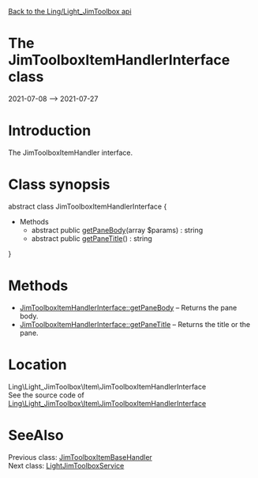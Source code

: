 [Back to the Ling/Light_JimToolbox api](https://github.com/lingtalfi/Light_JimToolbox/blob/master/doc/api/Ling/Light_JimToolbox.md)



The JimToolboxItemHandlerInterface class
================
2021-07-08 --> 2021-07-27






Introduction
============

The JimToolboxItemHandler interface.



Class synopsis
==============


abstract class <span class="pl-k">JimToolboxItemHandlerInterface</span>  {

- Methods
    - abstract public [getPaneBody](https://github.com/lingtalfi/Light_JimToolbox/blob/master/doc/api/Ling/Light_JimToolbox/Item/JimToolboxItemHandlerInterface/getPaneBody.md)(array $params) : string
    - abstract public [getPaneTitle](https://github.com/lingtalfi/Light_JimToolbox/blob/master/doc/api/Ling/Light_JimToolbox/Item/JimToolboxItemHandlerInterface/getPaneTitle.md)() : string

}






Methods
==============

- [JimToolboxItemHandlerInterface::getPaneBody](https://github.com/lingtalfi/Light_JimToolbox/blob/master/doc/api/Ling/Light_JimToolbox/Item/JimToolboxItemHandlerInterface/getPaneBody.md) &ndash; Returns the pane body.
- [JimToolboxItemHandlerInterface::getPaneTitle](https://github.com/lingtalfi/Light_JimToolbox/blob/master/doc/api/Ling/Light_JimToolbox/Item/JimToolboxItemHandlerInterface/getPaneTitle.md) &ndash; Returns the title or the pane.





Location
=============
Ling\Light_JimToolbox\Item\JimToolboxItemHandlerInterface<br>
See the source code of [Ling\Light_JimToolbox\Item\JimToolboxItemHandlerInterface](https://github.com/lingtalfi/Light_JimToolbox/blob/master/Item/JimToolboxItemHandlerInterface.php)



SeeAlso
==============
Previous class: [JimToolboxItemBaseHandler](https://github.com/lingtalfi/Light_JimToolbox/blob/master/doc/api/Ling/Light_JimToolbox/Item/JimToolboxItemBaseHandler.md)<br>Next class: [LightJimToolboxService](https://github.com/lingtalfi/Light_JimToolbox/blob/master/doc/api/Ling/Light_JimToolbox/Service/LightJimToolboxService.md)<br>

